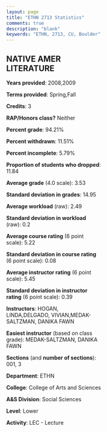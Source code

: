 ```yaml
---
layout: page
title: "ETHN 2713 Statistics"
comments: true
description: "blank"
keywords: "ETHN, 2713, CU, Boulder"
--- 
```

<head>
<script src="https://ajax.googleapis.com/ajax/libs/jquery/2.1.3/jquery.min.js"></script>
<script src="https://dl.dropboxusercontent.com/s/pc42nxpaw1ea4o9/highcharts.js?dl=0"></script>
<!-- <script src="../assets/js/highcharts.js"></script> -->
<style type="text/css">@font-face {
	font-family: "Bebas Neue";
	src: url(https://www.filehosting.org/file/details/544349/BebasNeue%20Regular.otf) format("opentype");
	}
	h1.Bebas { 
		font-family: "Bebas Neue", Verdana, Tahoma;
	}
</style>
</head>
<body>
	<div id="container" style="float: right; width: 45%; height: 88%; margin-left: 2.5%; margin-right: 2.5%;"></div>
	<script language="JavaScript">
		$(document).ready(function() {
		var chart = {type: 'column'};
		var title = {text: 'Grade Distribution'};
		var xAxis = {categories: ['A','B','C','D','F'],crosshair: true};
		var yAxis = {min: 0,title: {text: 'Percentage'}};
		var tooltip = {headerFormat: '<center><b><span style="font-size:20px">{point.key}</span></b></center>',
		               pointFormat: '<td style="padding:0"><b>{point.y:.1f}%</b></td>',
		               footerFormat: '</table>',shared: true,useHTML: true};
		var plotOptions = {column: {pointPadding: 0.0,borderWidth: 0}};  
		var credits = {enabled: false};var series= [{name: 'Percent',data: [71.43,19.05,6.35,0.0,3.17,]}];
		var json = {};
		json.chart = chart;
		json.title = title;
		json.tooltip = tooltip;
		json.xAxis = xAxis;
		json.yAxis = yAxis;  
		json.series = series;
		json.plotOptions = plotOptions;  
		json.credits = credits;
		$('#container').highcharts(json);
	});
	</script>
</body>
			   
## NATIVE AMER LITERATURE

**Years provided**: 2008,2009

**Terms provided**: Spring,Fall

**Credits**: 3

**RAP/Honors class?** Neither

**Percent grade**: 94.21%

**Percent withdrawn**: 11.51%

**Percent incomplete**: 5.79%

**Proportion of students who dropped**: 11.84

**Average grade** (4.0 scale): 3.53

**Standard deviation in grades**: 14.95

**Average workload** (raw): 2.49

**Standard deviation in workload** (raw): 0.2

**Average course rating** (6 point scale): 5.22

**Standard deviation in course rating** (6 point scale): 0.08

**Average instructor rating** (6 point scale): 5.45

**Standard deviation in instructor rating** (6 point scale): 0.39

**Instructors**: HOGAN, LINDA,DELGADO, VIVIAN,MEDAK-SALTZMAN, DANIKA FAWN

**Easiest instructor** (based on class grade): MEDAK-SALTZMAN, DANIKA FAWN

**Sections** (and **number of sections**): 001, 3

**Department**: ETHN

**College**: College of Arts and Sciences

**A&S Division**: Social Sciences

**Level**: Lower

**Activity**: LEC - Lecture